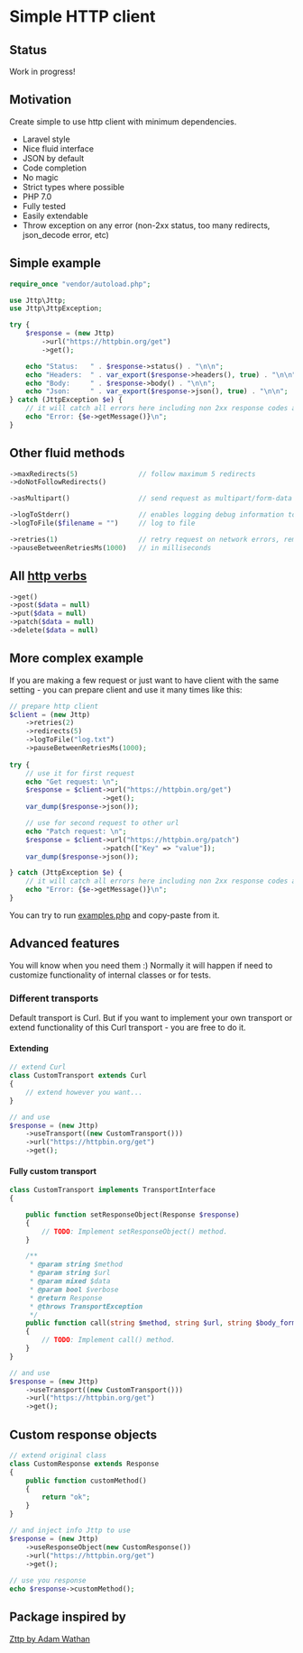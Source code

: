 # Simple HTTP client

## Status
Work in progress!

## Motivation
Create simple to use http client with minimum dependencies.

- Laravel style
- Nice fluid interface
- JSON by default
- Code completion
- No magic
- Strict types where possible 
- PHP 7.0
- Fully tested
- Easily extendable
- Throw exception on any error (non-2xx status, too many redirects, json_decode error, etc)

## Simple example

```php
require_once "vendor/autoload.php";

use Jttp\Jttp;
use Jttp\JttpException;

try {
    $response = (new Jttp)
        ->url("https://httpbin.org/get")
        ->get();

    echo "Status:   " . $response->status() . "\n\n";
    echo "Headers:  " . var_export($response->headers(), true) . "\n\n";
    echo "Body:     " . $response->body() . "\n\n";
    echo "Json:     " . var_export($response->json(), true) . "\n\n";
} catch (JttpException $e) {
    // it will catch all errors here including non 2xx response codes and json_decode errors
    echo "Error: {$e->getMessage()}\n";
}
```
## Other fluid methods
```php
->maxRedirects(5)               // follow maximum 5 redirects
->doNotFollowRedirects()

->asMultipart()                 // send request as multipart/form-data

->logToStderr()                 // enables logging debug information to stderr
->logToFile($filename = "")     // log to file

->retries(1)                    // retry request on network errors, remote server errors, etc 
->pauseBetweenRetriesMs(1000)   // in milliseconds
```
## All [http verbs](https://www.restapitutorial.com/lessons/httpmethods.html)
```php
->get()
->post($data = null)
->put($data = null)
->patch($data = null)
->delete($data = null)
```
## More complex example
If you are making a few request or just want to have client with the same setting - you can prepare client and use it many times like this:
```php
// prepare http client
$client = (new Jttp)
    ->retries(2)
    ->redirects(5)
    ->logToFile("log.txt")
    ->pauseBetweenRetriesMs(1000);
        
try {
    // use it for first request
    echo "Get request: \n";
    $response = $client->url("https://httpbin.org/get")
                       ->get();
    var_dump($response->json());

    // use for second request to other url
    echo "Patch request: \n";
    $response = $client->url("https://httpbin.org/patch")
                       ->patch(["Key" => "value"]);
    var_dump($response->json());

} catch (JttpException $e) {
    // it will catch all errors here including non 2xx response codes and json_decode errors, too many redirects, etc
    echo "Error: {$e->getMessage()}\n";
}
```
You can try to run [examples.php](./examples.php) and copy-paste from it.

## Advanced features
You will know when you need them :)
Normally it will happen if need to customize functionality of internal classes or for tests.

### Different transports
Default transport is Curl. But if you want to implement your own transport or extend functionality of this Curl transport - you are free to do it.

#### Extending
```php
// extend Curl
class CustomTransport extends Curl
{
    // extend however you want...
}

// and use
$response = (new Jttp)
    ->useTransport((new CustomTransport()))
    ->url("https://httpbin.org/get")
    ->get();
```
#### Fully custom transport
```php
class CustomTransport implements TransportInterface
{

    public function setResponseObject(Response $response)
    {
        // TODO: Implement setResponseObject() method.
    }

    /**
     * @param string $method
     * @param string $url
     * @param mixed $data
     * @param bool $verbose
     * @return Response
     * @throws TransportException
     */
    public function call(string $method, string $url, string $body_format, $data = null, bool $verbose = false, $log_handler = null): Response
    {
        // TODO: Implement call() method.
    }
}

// and use
$response = (new Jttp)
    ->useTransport((new CustomTransport()))
    ->url("https://httpbin.org/get")
    ->get();
```

## Custom response objects
```php
// extend original class
class CustomResponse extends Response
{
    public function customMethod()
    {
        return "ok";
    }
}

// and inject info Jttp to use
$response = (new Jttp)
    ->useResponseObject(new CustomResponse())
    ->url("https://httpbin.org/get")
    ->get();
    
// use you response
echo $response->customMethod();
```

## Package inspired by
[Zttp by Adam Wathan](https://github.com/kitetail/zttp)